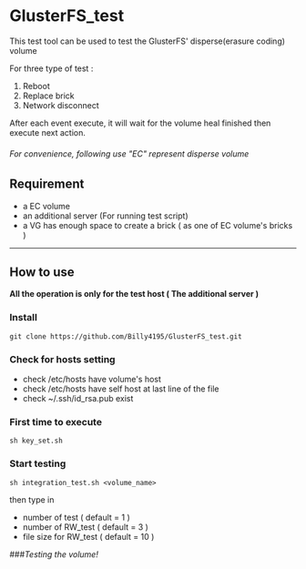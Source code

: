 # GlusterFS_test

This test tool can be used to test the GlusterFS' disperse(erasure coding) volume

For three type of test :

1. Reboot
2. Replace brick
3. Network disconnect

After each event execute, it will wait for the volume heal finished then execute next action. 

###### *For convenience, following use "EC" represent disperse volume*

## Requirement
  * a EC volume
  * an additional server (For running test script)
  * a VG has enough space to create a brick ( as one of EC volume's bricks )

---
## How to use
**All the operation is only for the test host ( The additional server )**

### Install
  
    git clone https://github.com/Billy4195/GlusterFS_test.git
  
### Check for hosts setting
  
  * check /etc/hosts have volume's host
  * check /etc/hosts have self host at last line of the file
  * check ~/.ssh/id_rsa.pub exist

### First time to execute

    sh key_set.sh
  
### Start testing

    sh integration_test.sh <volume_name>
    
then type in 
* number of test ( default = 1 )
* number of RW_test ( default = 3 )
* file size for RW_test ( default = 10 )


###*Testing the volume!*
    
